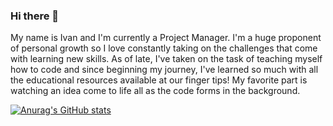 ### Hi there 👋

My name is Ivan and I'm currently a Project Manager. I'm a huge proponent of personal growth so I love constantly taking on the challenges that come with learning new skills. As of late, I've taken on the task of teaching myself how to code and since beginning my journey, I've learned so much with all the educational resources available at our finger tips! My favorite part is watching an idea come to life all as the code forms in the background. 

[![Anurag's GitHub stats](https://github-readme-stats.vercel.app/api?username=ihealy16)](https://github.com/anuraghazra/github-readme-stats)
